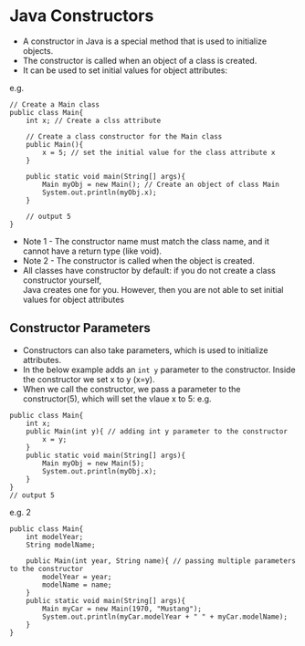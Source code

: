 # Java Constructors
* A constructor in Java is a special method that is used to initialize objects.
* The constructor is called when an object of a class is created.
* It can be used to set initial values for object attributes:

e.g. 
```
// Create a Main class
public class Main{
    int x; // Create a clss attribute
    
    // Create a class constructor for the Main class
    public Main(){
        x = 5; // set the initial value for the class attribute x
    }

    public static void main(String[] args){
        Main myObj = new Main(); // Create an object of class Main
        System.out.println(myObj.x);
    }

    // output 5
}
```
* Note 1 - The constructor name must match the class name, and it cannot have a return type (like void).
* Note 2 - The constructor is called when the object is created.
* All classes have constructor by default: if you do not create a class constructor yourself,  
 Java creates one for you. However, then you are not able to set initial values for object attributes

## Constructor Parameters
* Constructors can also take parameters, which is used to initialize attributes.
* In the below example adds an `int y` parameter to the constructor. Inside the constructor we set x to y (x=y).
* When we call the constructor, we pass a parameter to the constructor(5), which will set the vlaue x to 5:
e.g.
```
public class Main{
    int x;
    public Main(int y){ // adding int y parameter to the constructor
        x = y;
    }
    public static void main(String[] args){
        Main myObj = new Main(5);
        System.out.println(myObj.x);
    }
}
// output 5
```

e.g. 2
```
public class Main{
    int modelYear;
    String modelName;

    public Main(int year, String name){ // passing multiple parameters to the constructor
        modelYear = year;
        modelName = name;
    }
    public static void main(String[] args){
        Main myCar = new Main(1970, "Mustang");
        System.out.println(myCar.modelYear + " " + myCar.modelName);
    }
}
```